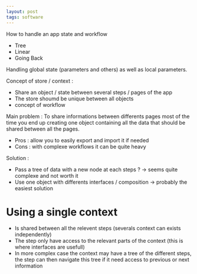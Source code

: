 ```yaml
---
layout: post
tags: software
---
```


How to handle an app state and workflow
- Tree
- Linear
- Going Back

Handling global state (parameters and others) as well as local parameters.

Concept of store / context :
- Share an object / state between several steps / pages of the app
- The store shoumd be unique between all objects
- concept of workflow

Main problem :
To share informations between differents pages most of the time you end up creating one object containing all the data that should be shared between all the pages.
- Pros : allow you to easily export and import it if needed
- Cons : with complexe workflows it can be quite heavy

Solution : 
- Pass a tree of data with a new node at each steps ? -> seems quite complexe and not worth it
- Use one object with differents interfaces / composition -> probably the easiest solution

# Using a single context

- Is shared between all the relevent steps (severals context can exists independently)
- The step only have access to the relevant parts of the context (this is where interfaces are usefull)
- In more complex case the context may have a tree of the different steps, the step can then navigate this tree if it need access to previous or next information